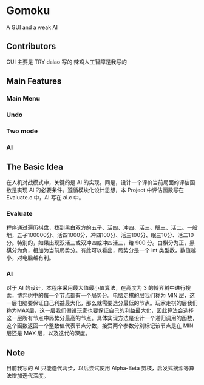 Gomoku
==========
A GUI and a weak AI
## Contributors
GUI 主要是 TRY dalao 写的
辣鸡人工智障是我写的
## Main Features
### Main Menu
### Undo
### Two mode
### AI
## The Basic Idea
在人机对战模式中，关键的是 AI 的实现。同是，设计一个评价当前局面的评估函数是实现 AI 的必要条件。遵循模块化设计思想，本 Project 中评估函数写在 Evaluate.c 中，AI 写在 ai.c 中。
### Evaluate
程序通过遍历棋盘，找到黑白双方的五子、活四、冲四、活三、眠三、活二。一般地，五子100000分、活四1000分、冲四100分、活三100分、眠三10分、活二10分。特别的，如果出现双活三或双冲四或冲四活三，给 900 分。白棋分为正，黑棋分为负，相加为当前局势分。有此可以看出，局势分是一个 int 类型数，数值越小，对电脑越有利。
### AI
对于 AI 的设计，本程序采用最大值最小值算法，在高度为 3 的博弈树中进行搜索，博弈树中的每一个节点都有一个局势分。电脑走棋的层我们称为 MIN 层，这一层电脑要保证自己利益最大化，那么就需要选分最低的节点。玩家走棋的层我们称为MAX层，这一层我们假设玩家也要保证自己的利益最大化，因此算法会选择这一层所有节点中局势分最高的节点。具体实现方法是设计一个递归调用的函数，这个函数返回一个整数值代表节点分数，接受两个参数分别标记该节点是在 MIN 层还是 MAX 层，以及迭代的深度。

## Note
目前我写的 AI 只能迭代两步，以后尝试使用 Alpha-Beta 剪枝，启发式搜索等算法增加迭代深度。

